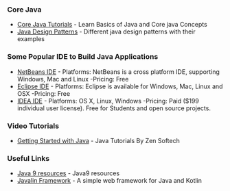 ### Core Java
 * [Core Java Tutorials](http://www.tutorialspoint.com/java/java_tutorial.pdf) -  Learn Basics of Java and Core java Concepts
 * [Java Design Patterns](https://github.com/iluwatar/java-design-patterns) - Different java design patterns with their examples 
### Some Popular IDE to Build Java Applications

 * [NetBeans IDE](https://netbeans.org/) - Platforms: NetBeans is a cross platform IDE, supporting Windows, Mac and Linux -Pricing: Free
 * [Eclipse IDE](https://eclipse.org/) - Platforms: Eclipse is available for Windows, Mac, Linux and OSX -Pricing: Free
 * [IDEA IDE](https://www.jetbrains.com/idea/download/#section=linux) - Platforms: OS X, Linux, Windows -Pricing: Paid ($199 individual user license). Free for Students and open source projects.
 
 ### Video Tutorials
 * [Getting Started with Java](https://www.enggheads.com/#!lectureseries/1465637676467462) - Java Tutorials By Zen Softech

### Useful Links
 * [Java 9 resources](https://sm-dev.edutone.net/Java9/) - Java9 resources
 * [Javalin Framework](https://javalin.io/) - A simple web framework for Java and Kotlin

